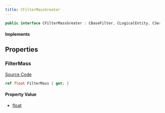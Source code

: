 ```yaml
---
title: CFilterMassGreater
---
```


```csharp
public interface CFilterMassGreater : CBaseFilter, CLogicalEntity, CServerOnlyEntity, CBaseEntity, CEntityInstance, ISchemaClass<CEntityInstance>, ISchemaClass<CBaseEntity>, ISchemaClass<CServerOnlyEntity>, ISchemaClass<CLogicalEntity>, ISchemaClass<CBaseFilter>, ISchemaClass<CFilterMassGreater>, ISchemaField, ISchemaClass, INativeHandle
```

#### Implements

## Properties

### FilterMass

[Source Code](https://github.com/swiftly-solution/swiftlys2/blob/beta/managed/src/SwiftlyS2.Generated/Schemas/Interfaces/CFilterMassGreater.cs#L16)

```csharp
ref float FilterMass { get; }
```

#### Property Value

- [float](https://learn.microsoft.com/dotnet/api/system.single)

